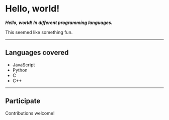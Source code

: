 # Hello, world!

***Hello, world! In different programming languages.***

This seemed like something fun.

---

## Languages covered

* JavaScript
* Python
* C
* C++

---

## Participate

Contributions welcome!
